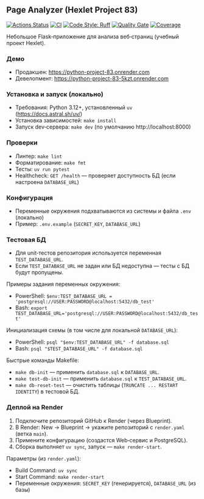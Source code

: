 ## Page Analyzer (Hexlet Project 83)

[![Actions Status](https://github.com/vlrkors/python-project-83/actions/workflows/hexlet-check.yml/badge.svg)](https://github.com/vlrkors/python-project-83/actions/workflows/hexlet-check.yml)
[![CI](https://github.com/vlrkors/python-project-83/actions/workflows/ci.yml/badge.svg)](https://github.com/vlrkors/python-project-83/actions/workflows/ci.yml)
[![Code Style: Ruff](https://img.shields.io/badge/code%20style-ruff-46a2f1.svg)](https://docs.astral.sh/ruff/)
[![Quality Gate](https://sonarcloud.io/api/project_badges/quality_gate?project=vlrkors_python-project-83)](https://sonarcloud.io/summary/new_code?id=vlrkors_python-project-83)
[![Coverage](https://sonarcloud.io/api/project_badges/measure?project=vlrkors_python-project-83&metric=coverage)](https://sonarcloud.io/summary/new_code?id=vlrkors_python-project-83)

Небольшое Flask‑приложение для анализа веб‑страниц (учебный проект Hexlet).

### Демо
- Продакшен: https://python-project-83.onrender.com
- Девелопмент: https://python-project-83-5kzt.onrender.com

### Установка и запуск (локально)
- Требования: Python 3.12+, установленный `uv` (https://docs.astral.sh/uv/)
- Установка зависимостей: `make install`
- Запуск dev‑сервера: `make dev` (по умолчанию http://localhost:8000)

### Проверки
- Линтер: `make lint`
- Форматирование: `make fmt`
- Тесты: `uv run pytest`
- Healthcheck: `GET /health` — проверяет доступность БД (если настроена `DATABASE_URL`)

### Конфигурация
- Переменные окружения подхватываются из системы и файла `.env` (локально)
- Пример: `.env.example` (`SECRET_KEY`, `DATABASE_URL`)

### Тестовая БД
- Для unit‑тестов репозитория используется переменная `TEST_DATABASE_URL`.
- Если `TEST_DATABASE_URL` не задан или БД недоступна — тесты с БД будут пропущены.

Примеры задания переменных окружения:
- PowerShell: ``$env:TEST_DATABASE_URL = 'postgresql://USER:PASSWORD@localhost:5432/db_test'``
- Bash: ``export TEST_DATABASE_URL='postgresql://USER:PASSWORD@localhost:5432/db_test'``

Инициализация схемы (в том числе для локальной `DATABASE_URL`):
- PowerShell: ``psql "$env:TEST_DATABASE_URL" -f database.sql``
- Bash: ``psql "$TEST_DATABASE_URL" -f database.sql``

Быстрые команды Makefile:
- `make db-init` — применить `database.sql` к `DATABASE_URL`.
- `make test-db-init` — применить `database.sql` к `TEST_DATABASE_URL`.
- `make db-reset-test` — очистить таблицы (`TRUNCATE ... RESTART IDENTITY`) в тестовой БД.

### Деплой на Render
1. Подключите репозиторий GitHub к Render (через Blueprint).
2. В Render: New → Blueprint → укажите репозиторий с `render.yaml` (ветка `main`).
3. Примените конфигурацию (создастся Web‑сервис и PostgreSQL).
4. Сборка выполняет `uv sync`, запуск — `make render-start`.

Параметры (из `render.yaml`):
- Build Command: `uv sync`
- Start Command: `make render-start`
- Переменные окружения: `SECRET_KEY` (генерируется), `DATABASE_URL` (из базы)
